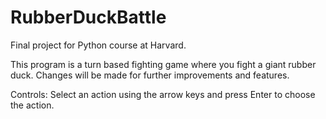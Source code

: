 # RubberDuckBattle
Final project for Python course at Harvard.

This program is a turn based fighting game where you fight a giant rubber duck.  Changes will be made for further improvements and features.

Controls:
Select an action using the arrow keys and press Enter to choose the action.
